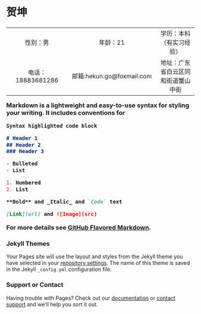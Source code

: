 # 贺坤

### <table width="100%" border="0" cellspacing="0" cellpadding="0">
<tr>
 <td width="400" height="25" align="center">性别：男</td>
  <td width="400" height="25" align="center">年龄：21</td>
  <td width="450" height="25" align="center">学历：本科（有实习经验）</td>
</tr>
<tr>
  <td width="400" height="25" align="center">电话：18883681286</td>
  <td width="400" height="25" align="center">邮箱:hekun.go@foxmail.com</td>
  <td width="500" height="25" align="center">地址：广东省白云区同和街道蟹山中街</td>

</tr>
</table>

Markdown is a lightweight and easy-to-use syntax for styling your writing. It includes conventions for

```markdown
Syntax highlighted code block

# Header 1
## Header 2
### Header 3

- Bulleted
- List

1. Numbered
2. List

**Bold** and _Italic_ and `Code` text

[Link](url) and ![Image](src)
```

For more details see [GitHub Flavored Markdown](https://guides.github.com/features/mastering-markdown/).

### Jekyll Themes

Your Pages site will use the layout and styles from the Jekyll theme you have selected in your [repository settings](https://github.com/Lunatic11/hekun.github.com/settings). The name of this theme is saved in the Jekyll `_config.yml` configuration file.

### Support or Contact

Having trouble with Pages? Check out our [documentation](https://help.github.com/categories/github-pages-basics/) or [contact support](https://github.com/contact) and we’ll help you sort it out.
